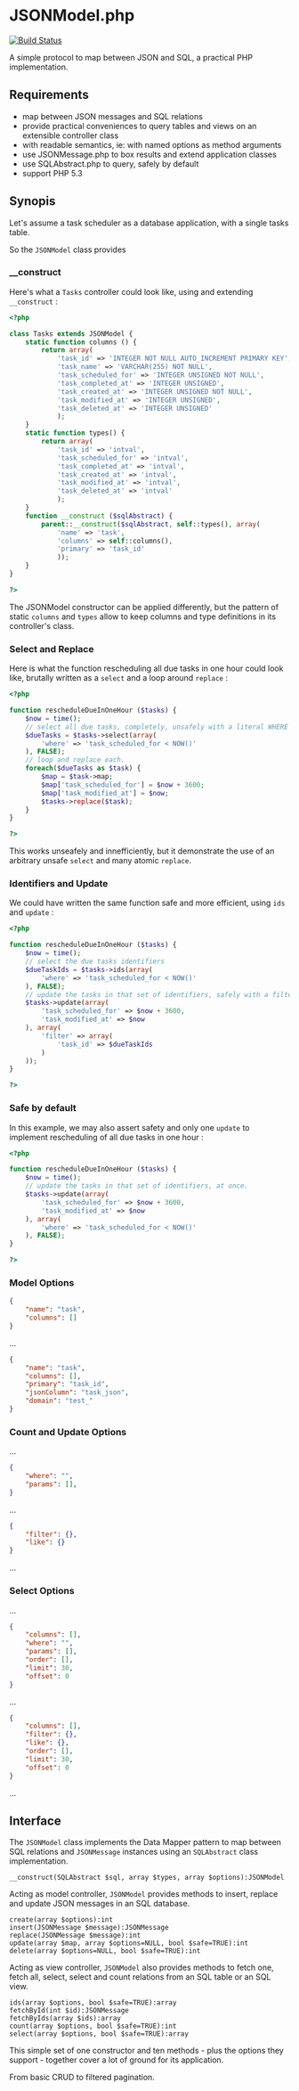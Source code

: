 JSONModel.php
===
[![Build Status](https://travis-ci.org/unframed/JSONModel.php.svg)](https://travis-ci.org/unframed/JSONModel.php)

A simple protocol to map between JSON and SQL, a practical PHP implementation.

Requirements
---
- map between JSON messages and SQL relations 
- provide practical conveniences to query tables and views on an extensible controller class
- with readable semantics, ie: with named options as method arguments
- use JSONMessage.php to box results and extend application classes
- use SQLAbstract.php to query, safely by default
- support PHP 5.3

Synopis
---
Let's assume a task scheduler as a database application, with a single tasks table.

So the `JSONModel` class provides

### __construct

Here's what a `Tasks` controller could look like, using and extending `__construct` :

~~~php
<?php

class Tasks extends JSONModel {
    static function columns () {
        return array(
            'task_id' => 'INTEGER NOT NULL AUTO_INCREMENT PRIMARY KEY',
            'task_name' => 'VARCHAR(255) NOT NULL',
            'task_scheduled_for' => 'INTEGER UNSIGNED NOT NULL',
            'task_completed_at' => 'INTEGER UNSIGNED',
            'task_created_at' => 'INTEGER UNSIGNED NOT NULL',
            'task_modified_at' => 'INTEGER UNSIGNED',
            'task_deleted_at' => 'INTEGER UNSIGNED'
            );
    }
    static function types() {
        return array(
            'task_id' => 'intval',
            'task_scheduled_for' => 'intval',
            'task_completed_at' => 'intval',
            'task_created_at' => 'intval',
            'task_modified_at' => 'intval',
            'task_deleted_at' => 'intval'
            );
    }
    function __construct ($sqlAbstract) {
        parent::__construct($sqlAbstract, self::types(), array(
            'name' => 'task',
            'columns' => self::columns(),
            'primary' => 'task_id'
            ));
    }
}

?>
~~~

The JSONModel constructor can be applied differently, but the pattern of static `columns` and `types` allow to keep columns and type definitions in its controller's class.

### Select and Replace

Here is what the function rescheduling all due tasks in one hour could look like, brutally written as a `select` and a loop around `replace` : 

~~~php
<?php

function rescheduleDueInOneHour ($tasks) {
    $now = time();
    // select all due tasks, completely, unsafely with a literal WHERE clause
    $dueTasks = $tasks->select(array(
        'where' => 'task_scheduled_for < NOW()'
    ), FALSE);
    // loop and replace each.
    foreach($dueTasks as $task) {
        $map = $task->map;
        $map['task_scheduled_for'] = $now + 3600;
        $map['task_modified_at'] = $now;
        $tasks->replace($task);
    }
}

?>
~~~

This works unseafely and innefficiently, but it demonstrate the use of an arbitrary unsafe `select` and many atomic `replace`.

### Identifiers and Update

We could have written the same function safe and more efficient, using `ids` and `update` : 

~~~php
<?php

function rescheduleDueInOneHour ($tasks) {
    $now = time();
    // select the due tasks identifiers
    $dueTaskIds = $tasks->ids(array(
        'where' => 'task_scheduled_for < NOW()'
    ), FALSE);
    // update the tasks in that set of identifiers, safely with a filter. 
    $tasks->update(array(
        'task_scheduled_for' => $now + 3600,
        'task_modified_at' => $now
    ), array(
        'filter' => array(
            'task_id' => $dueTaskIds
        )
    ));
}

?>
~~~

### Safe by default

In this example, we may also assert safety and only one `update` to implement rescheduling of all due tasks in one hour :

~~~php
<?php

function rescheduleDueInOneHour ($tasks) {
    $now = time();
    // update the tasks in that set of identifiers, at once. 
    $tasks->update(array(
        'task_scheduled_for' => $now + 3600,
        'task_modified_at' => $now
    ), array(
        'where' => 'task_scheduled_for < NOW()'
    ), FALSE);
}

?>
~~~

### Model Options

~~~json
{
    "name": "task",
    "columns": []
}
~~~

...

~~~json
{
    "name": "task",
    "columns": [],
    "primary": "task_id",
    "jsonColumn": "task_json",
    "domain": "test_"
}
~~~

### Count and Update Options

...

~~~json
{
    "where": "",
    "params": [],
}
~~~

...

~~~json
{
    "filter": {},
    "like": {}
}
~~~

...

### Select Options

...

~~~json
{
    "columns": [],
    "where": "",
    "params": [],
    "order": [],
    "limit": 30,
    "offset": 0
}
~~~

...

~~~json
{
    "columns": [],
    "filter": {},
    "like": {},
    "order": [],
    "limit": 30,
    "offset": 0
}
~~~

...

Interface
---
The `JSONModel` class implements the Data Mapper pattern to map between SQL relations and `JSONMessage` instances using an `SQLAbstract` class implementation.

~~~
__construct(SQLAbstract $sql, array $types, array $options):JSONModel
~~~

Acting as model controller, `JSONModel` provides methods to insert, replace and update JSON messages in an SQL database.

~~~
create(array $options):int
insert(JSONMessage $message):JSONMessage
replace(JSONMessage $message):int
update(array $map, array $options=NULL, bool $safe=TRUE):int
delete(array $options=NULL, bool $safe=TRUE):int
~~~

Acting as view controller, `JSONModel` also provides methods to fetch one, fetch all, select, select and count relations from an SQL table or an SQL view.

~~~
ids(array $options, bool $safe=TRUE):array
fetchById(int $id):JSONMessage
fetchByIds(array $ids):array
count(array $options, bool $safe=TRUE):int
select(array $options, bool $safe=TRUE):array
~~~

This simple set of one constructor and ten methods - plus the options they support - together cover a lot of ground for its application.

From basic CRUD to filtered pagination.

